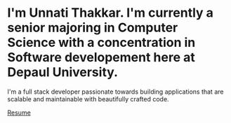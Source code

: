 <h1>I'm Unnati Thakkar. I'm currently a senior majoring in Computer Science with a concentration in Software developement here at Depaul University.</h1>
<p>I'm a full stack developer passionate towards building applications that are scalable and maintainable with beautifully crafted code. </p>
<a href="unnati1028.github.io/document.pdf" target="_blank">Resume</a>

